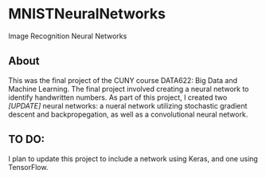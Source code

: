 # MNISTNeuralNetworks
Image Recognition Neural Networks

## About

This was the final project of the CUNY course DATA622: Big Data and Machine Learning.
The final project involved creating a neural network to identify handwritten numbers.
As part of this project, I created two *[UPDATE]* neural networks: a nueral network utilizing stochastic gradient descent and backpropegation, as well as a convolutional neural network.

## TO DO:

I plan to update this project to include a network using Keras, and one using TensorFlow.
